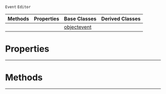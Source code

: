  `Event` `Editor`



|Methods|Properties|Base Classes|Derived Classes|
|---|---|---|---|
| | |[objectevent](https://github.com/PlasmaEngine/PlasmaDocs/tree/master/docs/C%2B%2B/code_reference/class_reference/objectevent.markdown)| |


 #  Properties


---  
 #  Methods


---  
 

 
